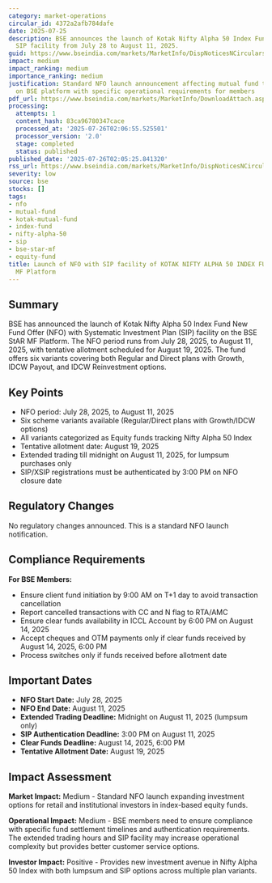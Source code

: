 ```yaml
---
category: market-operations
circular_id: 4372a2afb784dafe
date: 2025-07-25
description: BSE announces the launch of Kotak Nifty Alpha 50 Index Fund NFO with
  SIP facility from July 28 to August 11, 2025.
guid: https://www.bseindia.com/markets/MarketInfo/DispNoticesNCirculars.aspx?Noticeid={E774E86B-5DC0-4590-A50C-6429C1812B1C}&noticeno=20250725-51&dt=07/25/2025&icount=51&totcount=69&flag=0
impact: medium
impact_ranking: medium
importance_ranking: medium
justification: Standard NFO launch announcement affecting mutual fund trading operations
  on BSE platform with specific operational requirements for members
pdf_url: https://www.bseindia.com/markets/MarketInfo/DownloadAttach.aspx?id=20250725-51&attachedId=
processing:
  attempts: 1
  content_hash: 83ca96780347cace
  processed_at: '2025-07-26T02:06:55.525501'
  processor_version: '2.0'
  stage: completed
  status: published
published_date: '2025-07-26T02:05:25.841320'
rss_url: https://www.bseindia.com/markets/MarketInfo/DispNoticesNCirculars.aspx?Noticeid={E774E86B-5DC0-4590-A50C-6429C1812B1C}&noticeno=20250725-51&dt=07/25/2025&icount=51&totcount=69&flag=0
severity: low
source: bse
stocks: []
tags:
- nfo
- mutual-fund
- kotak-mutual-fund
- index-fund
- nifty-alpha-50
- sip
- bse-star-mf
- equity-fund
title: Launch of NFO with SIP facility of KOTAK NIFTY ALPHA 50 INDEX FUND on BSE StAR
  MF Platform
---
```


## Summary

BSE has announced the launch of Kotak Nifty Alpha 50 Index Fund New Fund Offer (NFO) with Systematic Investment Plan (SIP) facility on the BSE StAR MF Platform. The NFO period runs from July 28, 2025, to August 11, 2025, with tentative allotment scheduled for August 19, 2025. The fund offers six variants covering both Regular and Direct plans with Growth, IDCW Payout, and IDCW Reinvestment options.

## Key Points

- NFO period: July 28, 2025, to August 11, 2025
- Six scheme variants available (Regular/Direct plans with Growth/IDCW options)
- All variants categorized as Equity funds tracking Nifty Alpha 50 Index
- Tentative allotment date: August 19, 2025
- Extended trading till midnight on August 11, 2025, for lumpsum purchases only
- SIP/XSIP registrations must be authenticated by 3:00 PM on NFO closure date

## Regulatory Changes

No regulatory changes announced. This is a standard NFO launch notification.

## Compliance Requirements

**For BSE Members:**
- Ensure client fund initiation by 9:00 AM on T+1 day to avoid transaction cancellation
- Report cancelled transactions with CC and N flag to RTA/AMC
- Ensure clear funds availability in ICCL Account by 6:00 PM on August 14, 2025
- Accept cheques and OTM payments only if clear funds received by August 14, 2025, 6:00 PM
- Process switches only if funds received before allotment date

## Important Dates

- **NFO Start Date:** July 28, 2025
- **NFO End Date:** August 11, 2025
- **Extended Trading Deadline:** Midnight on August 11, 2025 (lumpsum only)
- **SIP Authentication Deadline:** 3:00 PM on August 11, 2025
- **Clear Funds Deadline:** August 14, 2025, 6:00 PM
- **Tentative Allotment Date:** August 19, 2025

## Impact Assessment

**Market Impact:** Medium - Standard NFO launch expanding investment options for retail and institutional investors in index-based equity funds.

**Operational Impact:** Medium - BSE members need to ensure compliance with specific fund settlement timelines and authentication requirements. The extended trading hours and SIP facility may increase operational complexity but provides better customer service options.

**Investor Impact:** Positive - Provides new investment avenue in Nifty Alpha 50 Index with both lumpsum and SIP options across multiple plan variants.